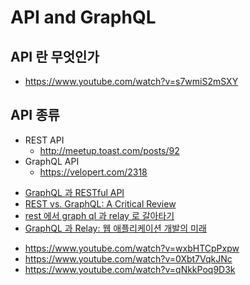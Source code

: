 # API and GraphQL

## API 란 무엇인가

- https://www.youtube.com/watch?v=s7wmiS2mSXY

## API 종류

- REST API
  - http://meetup.toast.com/posts/92
- GraphQL API
  - https://velopert.com/2318

* [GraphQL 과 RESTful API](http://www.holaxprogramming.com/2018/01/20/graphql-vs-restful-api/)
* [REST vs. GraphQL: A Critical Review](https://blog.goodapi.co/rest-vs-graphql-a-critical-review-5f77392658e7)
* [rest 에서 graph ql 과 relay 로 갈아타기](https://www.slideshare.net/deview/112rest-graph-ql-relay)
* [GraphQL 과 Relay: 웹 애플리케이션 개발의 미래](https://blog.sapzil.org/2015/05/15/graphql-and-relay/)

- https://www.youtube.com/watch?v=wxbHTCpPxpw
- https://www.youtube.com/watch?v=0Xbt7VqkJNc
- https://www.youtube.com/watch?v=qNkkPoq9D3k
